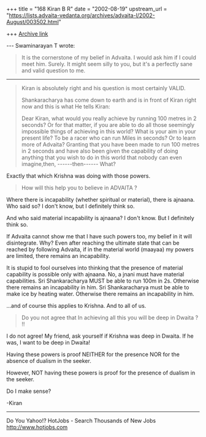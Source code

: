 +++
title = "168 Kiran B R"
date = "2002-08-19"
upstream_url = "https://lists.advaita-vedanta.org/archives/advaita-l/2002-August/003502.html"

+++
[Archive link](https://lists.advaita-vedanta.org/archives/advaita-l/2002-August/003502.html)

--- Swaminarayan T <tvswaminarayan at YAHOO.COM> wrote:
>
> It is the cornerstone of my belief in Advaita. I
> would
> ask him if I could meet him. Surely. It might seem
> silly to you, but it's a perfectly sane and valid
> question to me.
>
----------------------------------------------------------------------------------
>
> Kiran is absolutely right and his question is most
> certainly VALID.
>
> Shankaracharya has come down to earth and is in
> front of Kiran right now and this is what He tells
> Kiran:
>
> Dear Kiran, what would you really achieve by running
> 100 metres in 2 seconds? Or for that matter,  if you
> are able to do all those seemingly impossible things
> of achieving in this world? What is your aim in your
> present life? To be a racer who can run Miles in
> seconds? Or to learn more of Advaita? Granting that
> you have been made to run 100 metres in 2 seconds
> and have also been given the capability of doing
> anything that you wish to do in this world that
> nobody can even imagine,then, ------then------ What?
>


Exactly that which Krishna was doing with those
powers.


> How will this help you to believe in ADVAITA ?

Where there is incapability (whether spiritual or
material), there is ajnaana. Who said so? I don't
know, but I definitely think so.

And who said material incapability is ajnaana? I don't
know. But I definitely think so.

If Advaita cannot show me that I have such powers too,
my belief in it will disintegrate. Why? Even after
reaching the ultimate state that can be reached by
following Advaita, if in the material world (maayaa)
my powers are limited, there remains an incapability.

It is stupid to fool ourselves into thinking that the
presence of material capability is possible only with
ajnaana. No, a jnani must have material capabilities.
Sri Shankaracharya MUST be able to run 100m in 2s.
Otherwise there remains an incapability in him. Sri
Shankaracharya must be able to make ice by heating
water. Otherwise there remains an incapability in him.


...and of course this applies to Krishna. And to all
of us.


>
> Do you not agree that  In achieving all this you
> will be deep in Dwaita ? !!

I do not agree! My friend, ask yourself if Krishna was
deep in Dwaita. If he was, I want to be deep in
Dwaita!

Having these powers is proof NEITHER for the presence
NOR for the absence of dualism in the seeker.

However, NOT having these powers is proof for the
presence of dualism in the seeker.

Do I make sense?

-Kiran

__________________________________________________
Do You Yahoo!?
HotJobs - Search Thousands of New Jobs
http://www.hotjobs.com

